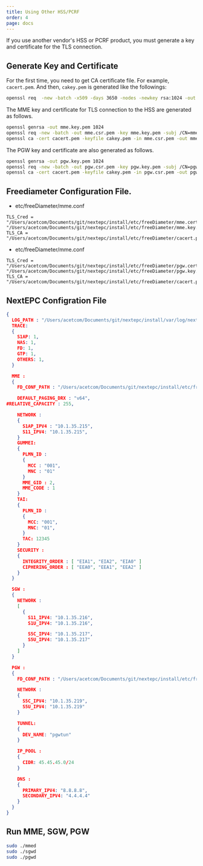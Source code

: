 ```yaml
---
title: Using Other HSS/PCRF
order: 4
page: docs
---
```



If you use another vendor's HSS or PCRF product, you must generate a key and certificate for the TLS connection.

## Generate Key and Certificate

For the first time, you need to get CA certificate file. For example, `cacert.pem`. And then, `cakey.pem` is generated like the followings:

```bash
openssl req  -new -batch -x509 -days 3650 -nodes -newkey rsa:1024 -out cacert.pem -keyout cakey.pem -subj /CN=ca.localdomain/C=KO/ST=Seoul/L=Nowon/O=NextEPC/OU=Tests
```

The MME key and certificate for TLS connection to the HSS are generated as follows.

```bash
openssl genrsa -out mme.key.pem 1024
openssl req -new -batch -out mme.csr.pem -key mme.key.pem -subj /CN=mme.localdomain/C=KO/ST=Seoul/L=Nowon/O=NextEPC/OU=Tests
openssl ca -cert cacert.pem -keyfile cakey.pem -in mme.csr.pem -out mme.cert.pem -outdir . -batch
```

The PGW key and certificate are also generated as follows.
```bash
openssl genrsa -out pgw.key.pem 1024
openssl req -new -batch -out pgw.csr.pem -key pgw.key.pem -subj /CN=pgw.localdomain/C=KO/ST=Seoul/L=Nowon/O=NextEPC/OU=Tests
openssl ca -cert cacert.pem -keyfile cakey.pem -in pgw.csr.pem -out pgw.cert.pem -outdir . -batch
```

## Freediameter Configuration File.

  * etc/freeDiameter/mme.conf
```
TLS_Cred = "/Users/acetcom/Documents/git/nextepc/install/etc/freeDiameter/mme.cert.pem", "/Users/acetcom/Documents/git/nextepc/install/etc/freeDiameter/mme.key.pem";
TLS_CA = "/Users/acetcom/Documents/git/nextepc/install/etc/freeDiameter/cacert.pem";
```

  * etc/freeDiameter/mme.conf
```
TLS_Cred = "/Users/acetcom/Documents/git/nextepc/install/etc/freeDiameter/pgw.cert.pem", "/Users/acetcom/Documents/git/nextepc/install/etc/freeDiameter/pgw.key.pem";
TLS_CA = "/Users/acetcom/Documents/git/nextepc/install/etc/freeDiameter/cacert.pem";
```

## NextEPC Configration File

```json
{
  LOG_PATH : "/Users/acetcom/Documents/git/nextepc/install/var/log/nextepc.log",
  TRACE:
  {
    S1AP: 1,
    NAS: 1,
    FD: 1,
    GTP: 1,
    OTHERS: 1,
  }

  MME :
  {
    FD_CONF_PATH : "/Users/acetcom/Documents/git/nextepc/install/etc/freeDiameter/mme.conf",

    DEFAULT_PAGING_DRX : "v64",
#RELATIVE_CAPACITY : 255,

    NETWORK :
    {
      S1AP_IPV4 : "10.1.35.215",
      S11_IPV4: "10.1.35.215",
    }
    GUMMEI:
    {
      PLMN_ID : 
      {
        MCC : "001",
        MNC : "01"
      }
      MME_GID : 2,
      MME_CODE : 1
    }
    TAI:
    {
      PLMN_ID :
      {
        MCC: "001",
        MNC: "01",
      }
      TAC: 12345
    }
    SECURITY :
    {
      INTEGRITY_ORDER : [ "EIA1", "EIA2", "EIA0" ]
      CIPHERING_ORDER : [ "EEA0", "EEA1", "EEA2" ]
    }
  }

  SGW :
  {
    NETWORK :
    [
      {
        S11_IPV4: "10.1.35.216",
        S1U_IPV4: "10.1.35.216",

        S5C_IPV4: "10.1.35.217",
        S5U_IPV4: "10.1.35.217"
      }
    ]
  }

  PGW :
  {
    FD_CONF_PATH : "/Users/acetcom/Documents/git/nextepc/install/etc/freeDiameter/pgw.conf",

    NETWORK :
    {
      S5C_IPV4: "10.1.35.219",
      S5U_IPV4: "10.1.35.219"
    }

    TUNNEL: 
    {
      DEV_NAME: "pgwtun"
    }

    IP_POOL :
    {
      CIDR: 45.45.45.0/24
    }

    DNS :
    {
      PRIMARY_IPV4: "8.8.8.8",
      SECONDARY_IPV4: "4.4.4.4"
    }
  }
}
```

## Run MME, SGW, PGW

```bash
sudo ./mmed
sudo ./sgwd
sudo ./pgwd
```

